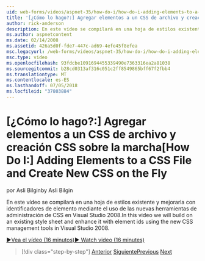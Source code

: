 ```yaml
---
uid: web-forms/videos/aspnet-35/how-do-i/how-do-i-adding-elements-to-a-css-file-and-create-new-css-on-the-fly
title: '[¿Cómo lo hago?:] Agregar elementos a un CSS de archivo y creación CSS sobre la marcha | Microsoft Docs'
author: rick-anderson
description: En este vídeo se compilará en una hoja de estilos existente y mejorarla con identificadores de elemento mediante el uso de las nuevas herramientas de administración de CSS en Visual Studio 2008.
ms.author: aspnetcontent
ms.date: 02/14/2008
ms.assetid: 426a5d0f-fde7-447c-ad69-4efe45f8efea
msc.legacyurl: /web-forms/videos/aspnet-35/how-do-i/how-do-i-adding-elements-to-a-css-file-and-create-new-css-on-the-fly
msc.type: video
ms.openlocfilehash: 93fdcbe1091694455339490e7363316ea2a81038
ms.sourcegitcommit: b28cd0313af316c051c2ff8549865bff67f2fbb4
ms.translationtype: MT
ms.contentlocale: es-ES
ms.lasthandoff: 07/05/2018
ms.locfileid: "37803884"
---
```

<a name="how-do-i-adding-elements-to-a-css-file-and-create-new-css-on-the-fly"></a><span data-ttu-id="1ae0e-103">[¿Cómo lo hago?:] Agregar elementos a un CSS de archivo y creación CSS sobre la marcha</span><span class="sxs-lookup"><span data-stu-id="1ae0e-103">[How Do I:] Adding Elements to a CSS File and Create New CSS on the Fly</span></span>
====================
<span data-ttu-id="1ae0e-104">por Asli Bilgin</span><span class="sxs-lookup"><span data-stu-id="1ae0e-104">by Asli Bilgin</span></span>

<span data-ttu-id="1ae0e-105">En este vídeo se compilará en una hoja de estilos existente y mejorarla con identificadores de elemento mediante el uso de las nuevas herramientas de administración de CSS en Visual Studio 2008.</span><span class="sxs-lookup"><span data-stu-id="1ae0e-105">In this video we will build on an existing style sheet and enhance it with element ids using the new CSS management tools in Visual Studio 2008.</span></span>

[<span data-ttu-id="1ae0e-106">&#9654;Vea el vídeo (16 minutos)</span><span class="sxs-lookup"><span data-stu-id="1ae0e-106">&#9654; Watch video (16 minutes)</span></span>](https://channel9.msdn.com/Blogs/ASP-NET-Site-Videos/how-do-i-adding-elements-to-a-css-file-and-create-new-css-on-the-fly)

> [!div class="step-by-step"]
> <span data-ttu-id="1ae0e-107">[Anterior](how-do-i-working-with-visual-studio-2008-net-framework.md)
> [Siguiente](how-do-i-advance-cascading-style-sheet-features-and-management.md)</span><span class="sxs-lookup"><span data-stu-id="1ae0e-107">[Previous](how-do-i-working-with-visual-studio-2008-net-framework.md)
[Next](how-do-i-advance-cascading-style-sheet-features-and-management.md)</span></span>
